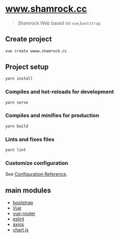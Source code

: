 # www.shamrock.cc

> Shamrock Web based on `vue`,`bootstrap`

## Create project
```bash
vue create wwww.shamrock.cc
```
## Project setup
```bash
yarn install
```

### Compiles and hot-reloads for development
```bash
yarn serve
```

### Compiles and minifies for production
```bash
yarn build
```

### Lints and fixes files
```bash
yarn lint
```

### Customize configuration
See [Configuration Reference](https://cli.vuejs.org/config/).

## main modules

- [bootstrap][bootstrap]
- [Vue][vue]
- [vue-router][vue-router]
- [eslint][eslint]
- [axios][axios]
- [chart.js][chart.js]

[bootstrap]: https://getbootstrap.com/docs/4.4/getting-started/introduction/
[vue]: https://vuejs.org/
[vue-router]: https://router.vuejs.org/
[eslint]: https://eslint.org/
[axios]: https://github.com/axios/axios
[chart.js]: https://www.chartjs.org/